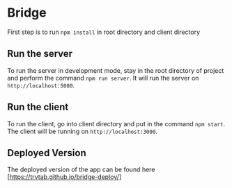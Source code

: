 # Bridge

First step is to run `npm install` in root directory and client directory

## Run the server

To run the server in development mode, stay in the root directory of project and perform the command  `npm run server`. It will run the server on `http://localhost:5000`. 


## Run the client

To run the client, go into client directory and put in the command `npm start`.
The client will be running on `http://localhost:3000`.


## Deployed Version

The deployed version of the app can be found here [https://trvtab.github.io/bridge-deploy/]
